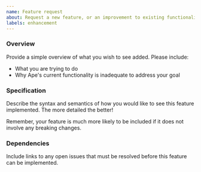 ```yaml
---
name: Feature request
about: Request a new feature, or an improvement to existing functionality.
labels: enhancement
---
```


### Overview

Provide a simple overview of what you wish to see added. Please include:

- What you are trying to do
- Why Ape's current functionality is inadequate to address your goal

### Specification

Describe the syntax and semantics of how you would like to see this feature implemented. The more detailed the better!

Remember, your feature is much more likely to be included if it does not involve any breaking changes.

### Dependencies

Include links to any open issues that must be resolved before this feature can be implemented.
